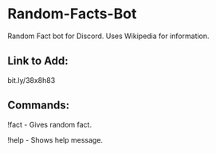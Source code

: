 # Random-Facts-Bot
Random Fact bot for Discord. Uses Wikipedia for information.


## Link to Add:
bit.ly/38x8h83


## Commands:
!fact - Gives random fact.

!help - Shows help message.
